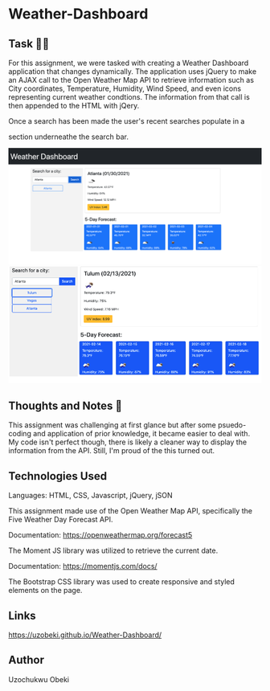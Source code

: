 # Weather-Dashboard
## Task :man_technologist:
For this assignment, we were tasked with creating a Weather Dashboard application that changes dynamically. The application uses jQuery to make an AJAX call to the Open Weather Map API to retrieve information such as City coordinates, Temperature, Humidity, Wind Speed, and even icons representing current weather condtions. The information from that call is then appended to the HTML with jQery.

Once a search has been made the user's recent searches populate in a <div> section underneathe the search bar.

![App Screenshot](/assets/Weather-Dashboard.png)
![App Screenshot](/assets/WD-1.png)


## Thoughts and Notes :thinking:
This assignment was challenging at first glance but after some psuedo-coding and application of prior knowledge, it became easier to deal with. My code isn't perfect though, there is likely a cleaner way to display the information from the API. Still, I'm proud of the this turned out.

## Technologies Used
Languages: HTML, CSS, Javascript, jQuery, jSON

This assignment made use of the Open Weather Map API, specifically the Five Weather Day Forecast API. 

Documentation: https://openweathermap.org/forecast5

The Moment JS library was utilized to retrieve the current date.

Documentation: https://momentjs.com/docs/

The Bootstrap CSS library was used to create responsive and styled elements on the page.

## Links
https://uzobeki.github.io/Weather-Dashboard/

## Author
Uzochukwu Obeki